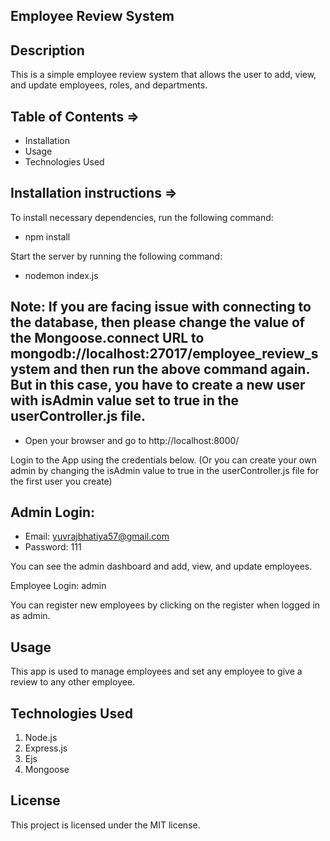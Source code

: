 ## Employee Review System

## Description
This is a simple employee review system that allows the user to add, view, and update employees, roles, and departments.

## Table of Contents =>
* Installation
* Usage
* Technologies Used


## Installation instructions =>

To install necessary dependencies, run the following command:
* npm install

Start the server by running the following command:
* nodemon index.js

## Note: If you are facing issue with connecting to the database, then please change the value of the Mongoose.connect URL to mongodb://localhost:27017/employee_review_system and then run the above command again. But in this case, you have to create a new user with isAdmin value set to true in the userController.js file.

* Open your browser and go to http://localhost:8000/

Login to the App using the credentials below. (Or you can create your own admin by changing the isAdmin value to true in the userController.js file for the first user you create)

## Admin Login:
* Email: yuvrajbhatiya57@gmail.com
* Password: 111

You can see the admin dashboard and add, view, and update employees.

Employee Login: admin

You can register new employees by clicking on the register when logged in as admin.

## Usage
This app is used to manage employees and set any employee to give a review to any other employee.

## Technologies Used
1. Node.js
2. Express.js
3. Ejs
4. Mongoose


## License
This project is licensed under the MIT license.

